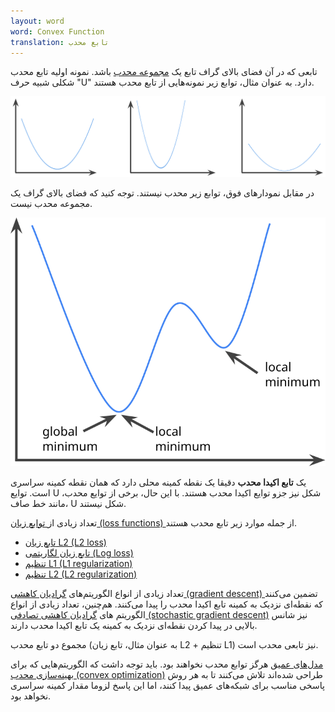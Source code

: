 ```yaml
---
layout: word
word: Convex Function
translation: تابع محدب
---
```


تابعی که در آن فضای بالای گراف تابع یک [مجموعه محدب](/C/convex_set) باشد. نمونه اولیه تابع محدب شکلی شبیه حرف "U" دارد. به عنوان مثال، توابع زیر نمونه‌هایی از تابع محدب هستند.

![](/assets/img/convex_functions.png)

در مقابل نمودارهای فوق، توابع زیر محدب نیستند. توجه کنید که فضای بالای گراف یک مجموعه محدب نیست.

![](/assets/img/nonconvex_function.svg)

یک **تابع اکیدا محدب** دقیقا یک نقطه کمینه محلی دارد که همان نقطه کمینه سراسری است. توایع U شکل نیز جزو توایع اکیدا محدب هستند. با این حال، برخی از توایع محدب، مانند خط صاف، U شکل نیستند.

تعداد زیادی از[ توابع زیان (loss functions) ](/L/loss)از جمله موارد زیر تابع محدب هستند.

- [تابع زیان ‌L2 (L2 loss)](/L/l2_loss)
- [تابع زیان لگاریتمی (Log loss)](/L/log_loss)
- [تنظیم L1 (L1 regularization)](/L/l1_regularization)
- [تنظیم L2 (L2 regularization)](/L/l2_regularization)

تعداد زیادی از انواع الگوریتم‌های [گرادیان کاهشی (gradient descent) ](/G/gradient_descent)تضمین می‌کنند که نقطه‌ای نزدیک به کمینه تابع اکیدا محدب را پیدا می‌کنند. هم‌چنین، تعداد زیادی از انواع الگوریتم های [گرادیان کاهشی تصادفی (stochastic gradient descent)](</S/stochastic_gradient_descent_(sgd)>) نیز شانس بالایی در پیدا کردن نقطه‌ای نزدیک به کمینه یک تابع اکیدا محدب دارند.

مجموع دو تابع محدب (به عنوان مثال، تابع زیان L2 + تنظیم L1) نیز تابعی محدب است.

[مدل‌های عمیق](/D/deep_model) هرگز توابع محدب نخواهند بود. باید توجه داشت که الگوریتم‌هایی که برای [بهینه‌سازی محدب (convex optimization)](/C/convex_optimization) طراحی شده‌اند تلاش می‌کنند تا به هر روش پاسخی مناسب برای شبکه‌های عمیق پیدا کنند، اما این پاسخ لزوما مقدار کمینه سراسری نخواهد بود.

